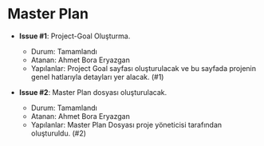 # Master Plan

- **Issue #1**: Project-Goal Oluşturma. 
  - Durum: Tamamlandı
  - Atanan: Ahmet Bora Eryazgan
  - Yapılanlar: Project Goal sayfası oluşturulacak ve bu sayfada projenin genel hatlarıyla detayları yer alacak. (#1)

- **Issue #2**: Master Plan dosyası oluşturulacak. 
  - Durum: Tamamlandı
  - Atanan: Ahmet Bora Eryazgan
  - Yapılanlar: Master Plan Dosyası proje yöneticisi tarafından oluşturuldu. (#2)

